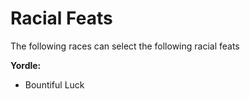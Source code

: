 # Racial Feats

The following races can select the following racial feats

**Yordle:**
- Bountiful Luck
